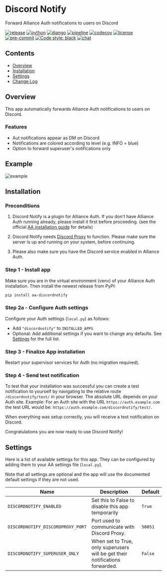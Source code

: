 # Discord Notify

Forward Alliance Auth notifications to users on Discord

[![release](https://img.shields.io/pypi/v/aa-discordnotify?label=release)](https://pypi.org/project/aa-discordnotify/)
[![python](https://img.shields.io/pypi/pyversions/aa-discordnotify)](https://pypi.org/project/aa-discordnotify/)
[![django](https://img.shields.io/pypi/djversions/aa-discordnotify?label=django)](https://pypi.org/project/aa-discordnotify/)
[![pipeline](https://gitlab.com/ErikKalkoken/aa-discordnotify/badges/master/pipeline.svg)](https://gitlab.com/ErikKalkoken/aa-discordnotify/-/pipelines)
[![codecov](https://codecov.io/gl/ErikKalkoken/aa-discordnotify/branch/master/graph/badge.svg?token=AU1U2LQSUS)](https://codecov.io/gl/ErikKalkoken/aa-discordnotify)
[![license](https://img.shields.io/badge/license-MIT-green)](https://gitlab.com/ErikKalkoken/aa-discordnotify/-/blob/master/LICENSE)
[![pre-commit](https://img.shields.io/badge/pre--commit-enabled-brightgreen?logo=pre-commit&logoColor=white)](https://github.com/pre-commit/pre-commit)
[![Code style: black](https://img.shields.io/badge/code%20style-black-000000.svg)](https://github.com/psf/black)
[![chat](https://img.shields.io/discord/790364535294132234)](https://discord.gg/zmh52wnfvM)

## Contents

- [Overview](#overview)
- [Installation](#installation)
- [Settings](#settings)
- [Change Log](CHANGELOG.md)

## Overview

This app automatically forwards Alliance Auth notifications to users on Discord.

### Features

- Aut notifications appear as DM on Discord
- Notifications are colored according to level (e.g. INFO = blue)
- Option to forward superuser's notifications only

## Example

![example](https://i.imgur.com/eebZFQj.png)

## Installation

### Preconditions

1. Discord Notify is a plugin for Alliance Auth. If you don't have Alliance Auth running already, please install it first before proceeding. (see the official [AA installation guide](https://allianceauth.readthedocs.io/en/latest/installation/auth/allianceauth/) for details)

1. Discord Notify needs [Discord Proxy](https://gitlab.com/ErikKalkoken/discordproxy) to function. Please make sure the server is up and running on your system, before continuing.

1. Please also make sure you have the Discord service enabled in Alliance Auth.

### Step 1 - Install app

Make sure you are in the virtual environment (venv) of your Alliance Auth installation. Then install the newest release from PyPI:

```bash
pip install aa-discordnotify
```

### Step 2a - Configure Auth settings

Configure your Auth settings (`local.py`) as follows:

- Add `"discordnotify"` to `INSTALLED_APPS`
- Optional: Add additional settings if you want to change any defaults. See [Settings](#settings) for the full list.

### Step 3 - Finalize App installation

Restart your supervisor services for Auth (no migration required).

### Step 4 - Send test notification

To test that your installation was successful you can create a test notification to yourself by navigating to the relative route `/discordnotify/test/` in your browser. The absolute URL depends on your Auth site. Example: For an Auth site with the URL `https://auth.example.com` the test URL would be: `https://auth.example.com/discordnotify/test/`.

When everything was setup correctly, you will receive a test notification on Discord.

Congratulations you are now ready to use Discord Notify!

## Settings

Here is a list of available settings for this app. They can be configured by adding them to your AA settings file (`local.py`).

Note that all settings are optional and the app will use the documented default settings if they are not used.

Name | Description | Default
-- | -- | --
`DISCORDNOTIFY_ENABLED`| Set this to False to disable this app temporarily | `True`
`DISCORDNOTIFY_DISCORDPROXY_PORT`| Port used to communicate with Discord Proxy. | `50051`
`DISCORDNOTIFY_SUPERUSER_ONLY`| When set to True, only superusers will be get their notifications forwarded. | `False`
